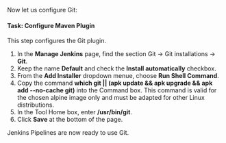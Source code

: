 Now let us configure Git:

#### Task: Configure Maven Plugin

This step configures the Git plugin.

1. In the **Manage Jenkins** page, find the section Git -> Git installations -> **Git**.
2. Keep the name **Default** and check the **Install automatically** checkbox.
3. From the **Add Installer** dropdown menue, choose **Run Shell Command**.
4. Copy the command **which git || (apk update && apk upgrade &&  apk add --no-cache git)** into the Command box. This command is valid for the chosen alpine image only and must be adapted for other Linux distributions.
5. In the Tool Home box, enter **/usr/bin/git**.
6. Click **Save**  at the bottom of the page.

Jenkins Pipelines are now ready to use Git.
